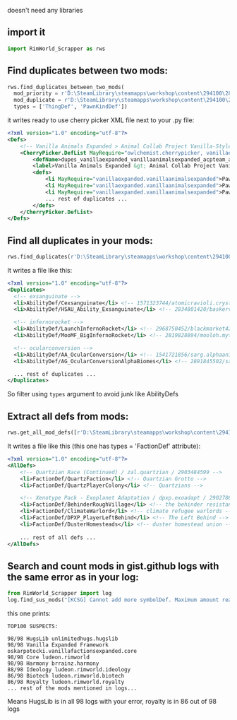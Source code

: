 doesn't need any libraries

## import it
```py
import RimWorld_Scrapper as rws
```

## Find duplicates between two mods:
```py
rws.find_duplicates_between_two_mods(
  mod_priority = r'D:\SteamLibrary\steamapps\workshop\content\294100\2871933948', 
  mod_duplicate = r'D:\SteamLibrary\steamapps\workshop\content\294100\2013243795', 
  types = ['ThingDef', 'PawnKindDef'])
```
it writes ready to use cherry picker XML file next to your .py file:
```xml
<?xml version="1.0" encoding="utf-8"?>
<Defs>
    <!-- Vanilla Animals Expanded > Animal Collab Project Vanilla-Style -->
    <CherryPicker.DefList MayRequire="owlchemist.cherrypicker, vanillaexpanded.vanillaanimalsexpanded, acpteam.acpvanillastyle">
        <defName>dupes_vanillaexpanded_vanillaanimalsexpanded_acpteam_acpvanillastyle</defName>
        <label>Vanilla Animals Expanded &gt; Animal Collab Project Vanilla-Style</label>
        <defs>
            <li MayRequire="vanillaexpanded.vanillaanimalsexpanded">PawnKindDef/ACPBlackbear</li> <!--AEXP_BlackBear/black bear-->
            <li MayRequire="vanillaexpanded.vanillaanimalsexpanded">PawnKindDef/ACPCheetah</li> <!--AEXP_Cheetah/cheetah-->
            <li MayRequire="vanillaexpanded.vanillaanimalsexpanded">PawnKindDef/ACPGiraffe</li> <!--AEXP_Giraffe/giraffe-->
            ... rest of duplicates ...
        </defs>
    </CherryPicker.DefList>
</Defs>
```
## Find all duplicates in your mods:
```py
rws.find_duplicates(r'D:\SteamLibrary\steamapps\workshop\content\294100)
```
It writes a file like this:
```xml
<?xml version="1.0" encoding="utf-8"?>
<Duplicates>
  <!-- exsanguinate -->
  <li>AbilityDef/Cexsanguinate</li> <!-- 1571323744/atomicravioli.crystalloid/`Crystalloid` -->
  <li>AbilityDef/HSAU_Ability_Exsanguinate</li> <!-- 2834801420/baskerville.hellsingarmsultimate/`Hellsing ARMS Ultimate` -->

  <!-- infernorocket -->
  <li>AbilityDef/LaunchInfernoRocket</li> <!-- 2968750452/blackmarket420.kraltechindustries/`Kraltech Industries` -->
  <li>AbilityDef/MooMF_BigInfernoRocket</li> <!-- 2819828894/mooloh.mythicitems/`Mooloh's Mythic Framework` -->

  <!-- ocularconversion -->
  <li>AbilityDef/AA_OcularConversion</li> <!-- 1541721856/sarg.alphaanimals/`Alpha Animals` -->
  <li>AbilityDef/AG_OcularConversionAlphaBiomes</li> <!-- 2891845502/sarg.alphagenes/`Alpha Genes` -->

  ... rest of duplicates ...
</Duplicates>
```
So filter using `types` argument to avoid junk like AbilityDefs

## Extract all defs from mods:
```py
rws.get_all_mod_defs([r'D:\SteamLibrary\steamapps\workshop\content\294100\2871933948', r'D:\SteamLibrary\steamapps\workshop\content\294100\2013243795'])
```
It writes a file like this (this one has types = 'FactionDef' attribute):
```xml
<?xml version="1.0" encoding="utf-8"?>
<AllDefs>
    <!-- Quartzian Race (Continued) / zal.quartzian / 2903484599 -->
    <li>FactionDef/QuartzFaction</li> <!-- Quartzian Grotto -->
    <li>FactionDef/QuartzPlayerColony</li> <!-- Quartzians -->

    <!-- Xenotype Pack - Exoplanet Adaptation / dpxp.exoadapt / 2902788054 -->
    <li>FactionDef/BehinderRoughVillage</li> <!-- the behinder resistance -->
    <li>FactionDef/ClimateWarlord</li> <!-- climate refugee warlords -->
    <li>FactionDef/DPXP_PlayerLeftBehind</li> <!-- The Left Behind -->
    <li>FactionDef/DusterHomesteads</li> <!-- duster homestead union -->\
  
    ... rest of all defs ...
</AllDefs>
```
## Search and count mods in gist.github logs with the same error as in your log:
```py
from RimWorld_Scrapper import log
log.find_sus_mods("[KCSG] Cannot add more symbolDef. Maximum amount reached")
```
this one prints:
```
TOP100 SUSPECTS:

98/98 HugsLib unlimitedhugs.hugslib
98/98 Vanilla Expanded Framework oskarpotocki.vanillafactionsexpanded.core
98/98 Core ludeon.rimworld
98/98 Harmony brrainz.harmony
88/98 Ideology ludeon.rimworld.ideology
86/98 Biotech ludeon.rimworld.biotech
86/98 Royalty ludeon.rimworld.royalty
... rest of the mods mentioned in logs...
```
Means HugsLib is in all 98 logs with your error, royalty is in 86 out of 98 logs
